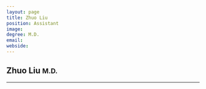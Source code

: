 ```yaml
---
layout: page
title: Zhuo Liu
position: Assistant
image: 
degree: M.D.
email: 
webside: 
---
```


<style>
p {
    text-align: justify;
}
</style>

<h2>Zhuo Liu <small>M.D.</small></h2>
<hr>
